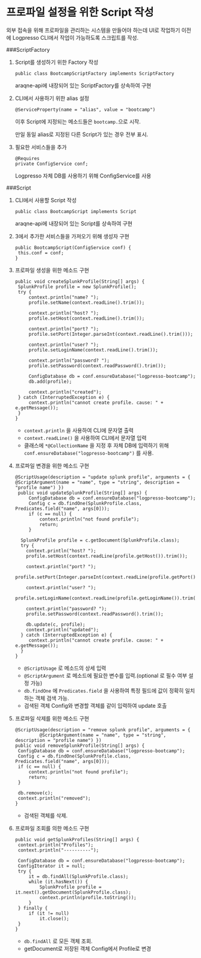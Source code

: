 # 프로파일 설정을 위한 Script 작성

외부 접속을 위해 프로파일을 관리하는 시스템을 만들어야 하는데 UI로 작업하기 이전에 Logpresso CLI에서 작업이 가능하도록 스크립트를 작성.

###ScriptFactory

1. Script를 생성하기 위한 Factory 작성

   ```
   public class BootcampScriptFactory implements ScriptFactory
   ```

   araqne-api에 내장되어 있는 ScriptFactory를 상속하여 구현

2. CLI에서 사용하기 위한 alias 설정

   ```
   @ServiceProperty(name = "alias", value = "bootcamp")
   ```

   이후 Script에 지정되는 메소드들은 `bootcamp.`으로 시작.

   만일 동일 alias로 지정된 다른 Script가 있는 경우 전부 표시.

3. 필요한 서비스들을 추가

   ```
   @Requires
   private ConfigService conf;
   ```

   Logpresso 자체 DB를 사용하기 위해 ConfigService를 사용

###Script

1. CLI에서 사용할 Script 작성

   ```
   public class BootcampScript implements Script
   ```

   araqne-api에 내장되어 있는 Script를 상속하여 구현

2. 3에서 추가한 서비스들을 가져오기 위해 생성자 구현

   ```
   public BootcampScript(ConfigService conf) {
   	this.conf = conf;
   }
   ```

3. 프로파일 생성을 위한 메소드 구현

   ```
   public void createSplunkProfile(String[] args) {
   	SplunkProfile profile = new SplunkProfile();
   	try {
   		context.println("name? ");
   		profile.setName(context.readLine().trim());
   
   		context.println("host? ");
   		profile.setHost(context.readLine().trim());
   
   		context.println("port? ");
   		profile.setPort(Integer.parseInt(context.readLine().trim()));
   
   		context.println("user? ");
   		profile.setLoginName(context.readLine().trim());
   
   		context.println("password? ");
   		profile.setPassword(context.readPassword().trim());
   
   		ConfigDatabase db = conf.ensureDatabase("logpresso-bootcamp");
   		db.add(profile);
   
   		context.println("created");
   	} catch (InterruptedException e) {
   		context.println("cannot create profile. cause: " + e.getMessage());
   	}
   }
   ```

   - `context.println` 을 사용하여 CLI에 문자열 출력
   - `context.readLine()` 을 사용하여 CLI에서 문자열 입력
   - 클래스에 `*@CollectionName` 을 지정 후 자체 DB에 입력하기 위해 `conf.ensureDatabase("logpresso-bootcamp")` 를 사용.

4. 프로파일 변경을 위한 메소드 구현

   ```
   @ScriptUsage(description = "update splunk profile", arguments = {
   @ScriptArgument(name = "name", type = "string", description = "profile name") })
   	public void updateSplunkProfile(String[] args) {
   		ConfigDatabase db = conf.ensureDatabase("logpresso-bootcamp");
   		Config c = db.findOne(SplunkProfile.class, Predicates.field("name", args[0]));
   		if (c == null) {
   			context.println("not found profile");
   			return;
   		}
   
     SplunkProfile profile = c.getDocument(SplunkProfile.class);
     try {
       context.println("host? ");
       profile.setHost(context.readLine(profile.getHost()).trim());
   
       context.println("port? ");
       profile.setPort(Integer.parseInt(context.readLine(profile.getPort().toString()).trim()));
   
       context.println("user? ");
       profile.setLoginName(context.readLine(profile.getLoginName()).trim());
   
       context.println("password? ");
       profile.setPassword(context.readPassword().trim());
   
       db.update(c, profile);
       context.println("updated");
     } catch (InterruptedException e) {
     	context.println("cannot create profile. cause: " + e.getMessage());
     }
   }
   ```

   - `@ScriptUsage` 로 메소드의 상세 입력
   - `@ScriptArgument` 로 메소드에 필요한 변수를 입력.(optional 로 필수 여부 설정 가능)
   - `db.findOne` 에 `Predicates.field` 을 사용하여 특정 필드에 값이 정확히 일치하는 객체 검색 가능.
   - 검색된 객체 Config와 변경할 객체를 같이 입력하여 update 호출

5. 프로파일 삭제를 위한 메소드 구현

   ```
   @ScriptUsage(description = "remove splunk profile", arguments = {
   			@ScriptArgument(name = "name", type = "string", description = "profile name") })
   public void removeSplunkProfile(String[] args) {
   	ConfigDatabase db = conf.ensureDatabase("logpresso-bootcamp");
   	Config c = db.findOne(SplunkProfile.class, Predicates.field("name", args[0]));
   	if (c == null) {
   		context.println("not found profile");
   		return;
   	}
   
   	db.remove(c);
   	context.println("removed");
   }
   ```

   - 검색된 객체를 삭제.

6. 프로파일 조회를 의한 메소드 구현

   ```
   public void getSplunkProfiles(String[] args) {
   	context.println("Profiles");
   	context.println("----------");
   
   	ConfigDatabase db = conf.ensureDatabase("logpresso-bootcamp");
   	ConfigIterator it = null;
   	try {
   		it = db.findAll(SplunkProfile.class);
   		while (it.hasNext()) {
   			SplunkProfile profile = it.next().getDocument(SplunkProfile.class);
   			context.println(profile.toString());
   		}
   	} finally {
   		if (it != null)
   			it.close();
   	}
   }
   ```

   - `db.findAll` 로 모든 객체 조회.
   - getDocument로 저장된 객체 Config에서 Profile로 변경